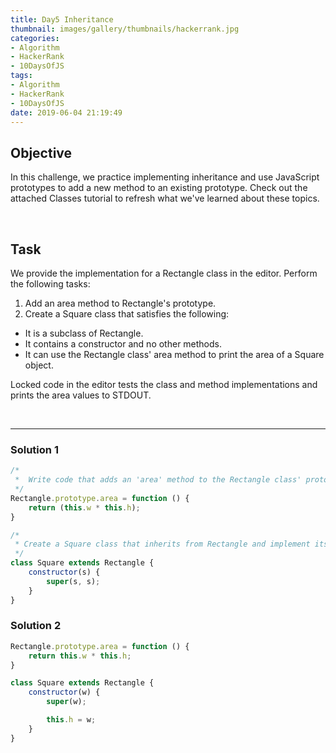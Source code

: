 ```yaml
---
title: Day5 Inheritance
thumbnail: images/gallery/thumbnails/hackerrank.jpg
categories:
- Algorithm
- HackerRank
- 10DaysOfJS
tags:
- Algorithm
- HackerRank
- 10DaysOfJS
date: 2019-06-04 21:19:49
---
```


## Objective

In this challenge, we practice implementing inheritance and use JavaScript prototypes to add a new method to an existing prototype. Check out the attached Classes tutorial to refresh what we've learned about these topics.

<br/>
<!-- more -->

## Task

We provide the implementation for a Rectangle class in the editor. Perform the following tasks:

1. Add an area method to Rectangle's prototype.
2. Create a Square class that satisfies the following:
 - It is a subclass of Rectangle.
 - It contains a constructor and no other methods.
 - It can use the Rectangle class' area method to print the area of a Square object.
 
Locked code in the editor tests the class and method implementations and prints the area values to STDOUT.

<br/>

---

### Solution 1

```javascript
/*
 *  Write code that adds an 'area' method to the Rectangle class' prototype
 */
Rectangle.prototype.area = function () {
    return (this.w * this.h);
}

/*
 * Create a Square class that inherits from Rectangle and implement its class constructor
 */
class Square extends Rectangle {
    constructor(s) {
        super(s, s);
    }
}
```

### Solution 2

```javascript
Rectangle.prototype.area = function () {
    return this.w * this.h;
}

class Square extends Rectangle {
    constructor(w) {
        super(w);

        this.h = w;
    }
}
```